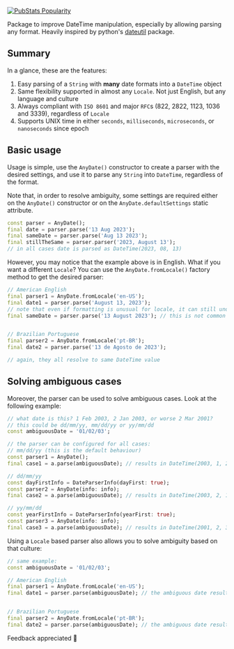 <!-- 
This README describes the package. If you publish this package to pub.dev,
this README's contents appear on the landing page for your package.

For information about how to write a good package README, see the guide for
[writing package pages](https://dart.dev/guides/libraries/writing-package-pages). 

For general information about developing packages, see the Dart guide for
[creating packages](https://dart.dev/guides/libraries/create-library-packages)
and the Flutter guide for
[developing packages and plugins](https://flutter.dev/developing-packages). 
-->
[![PubStats Popularity](https://pubstats.dev/badges/packages/any_date/popularity.svg)](https://pubstats.dev/packages/any_date)


Package to improve DateTime manipulation, especially by allowing parsing any format. Heavily inspired by python's [dateutil](https://dateutil.readthedocs.io/en/stable/parser.html) package.


## Summary

In a glance, these are the features:

1. Easy parsing of a `String` with **many** date formats into a `DateTime` object
2. Same flexibility supported in almost any `Locale`. Not just English, but any language and culture
3. Always compliant with `ISO 8601` and major `RFC`s (822, 2822, 1123, 1036 and 3339), regardless of `Locale`
4. Supports UNIX time in either `seconds`, `milliseconds`, `microseconds`, or `nanoseconds` since epoch



## Basic usage

Usage is simple, use the `AnyDate()` constructor to create a parser with the desired settings, and use it to parse any `String` into `DateTime`, regardless of the format.

Note that, in order to resolve ambiguity, some settings are required either on the `AnyDate()` constructor or on the `AnyDate.defaultSettings` static attribute.

```dart
const parser = AnyDate();
final date = parser.parse('13 Aug 2023');
final sameDate = parser.parse('Aug 13 2023');
final stillTheSame = parser.parser('2023, August 13');
// in all cases date is parsed as DateTime(2023, 08, 13)
```


However, you may notice that the example above is in English. What if you want a different `Locale`? You can use the `AnyDate.fromLocale()` factory method to get the desired parser:

```dart
// American English
final parser1 = AnyDate.fromLocale('en-US');
final date1 = parser.parse('August 13, 2023');
// note that even if formatting is unusual for locale, it can still understand unambiguous dates
final sameDate = parser.parse('13 August 2023'); // this is not common for US locale, but it still parses normally


// Brazilian Portuguese
final parser2 = AnyDate.fromLocale('pt-BR');
final date2 = parser.parse('13 de Agosto de 2023');

// again, they all resolve to same DateTime value
```

## Solving ambiguous cases

Moreover, the parser can be used to solve ambiguous cases. Look at the following example:

```dart
// what date is this? 1 Feb 2003, 2 Jan 2003, or worse 2 Mar 2001?
// this could be dd/mm/yy, mm/dd/yy or yy/mm/dd
const ambiguousDate = '01/02/03';

// the parser can be configured for all cases:
// mm/dd/yy (this is the default behaviour)
const parser1 = AnyDate();
final case1 = a.parse(ambiguousDate); // results in DateTime(2003, 1, 2);

// dd/mm/yy
const dayFirstInfo = DateParserInfo(dayFirst: true);
const parser2 = AnyDate(info: info);
final case2 = a.parse(ambiguousDate); // results in DateTime(2003, 2, 1);

// yy/mm/dd
const yearFirstInfo = DateParserInfo(yearFirst: true);
const parser3 = AnyDate(info: info);
final case3 = a.parse(ambiguousDate); // results in DateTime(2001, 2, 3);
```



Using a `Locale` based parser also allows you to solve ambiguity based on that culture:

```dart
// same example:
const ambiguousDate = '01/02/03';

// American English
final parser1 = AnyDate.fromLocale('en-US');
final date1 = parser.parse(ambiguousDate); // the ambiguous date results in Jan 2, 2003 (mm/dd/yy)


// Brazilian Portuguese
final parser2 = AnyDate.fromLocale('pt-BR');
final date2 = parser.parse(ambiguousDate); // the ambiguous date results in Feb 1, 2003 (dd/mm/yy)
```


Feedback appreciated 💙
